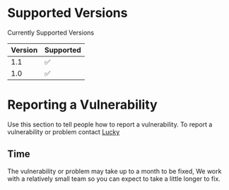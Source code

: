 # Supported Versions

Currently Supported Versions

| Version | Supported          |
| ------- | ------------------ |
| 1.1  | :white_check_mark: |
| 1.0  | :white_check_mark: |


# Reporting a Vulnerability

Use this section to tell people how to report a vulnerability.
To report a vulnerability or problem contact [Lucky](https://raidlucky.github.io/Projects/)

## Time

The vulnerability or problem may take up to a month to be fixed, We work with a relatively small team so you can expect to take a little longer to fix.
